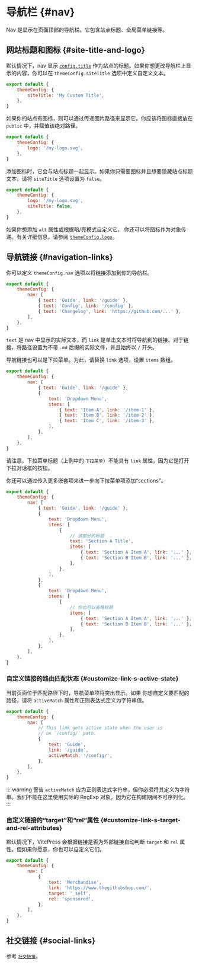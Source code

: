 # 导航栏 {#nav}

Nav 是显示在页面顶部的导航栏。它包含站点标题、全局菜单链接等。

## 网站标题和图标 {#site-title-and-logo}

默认情况下，nav 显示 [`config.title`](./site-config#title) 作为站点的标题。如果你想更改导航栏上显示的内容，你可以在 `themeConfig.siteTitle` 选项中定义自定义文本。

```js
export default {
	themeConfig: {
		siteTitle: 'My Custom Title',
	},
}
```

如果你的站点有图标，则可以通过传递图片路径来显示它。你应该将图标直接放在 `public` 中，并赋值该绝对路径。

```js
export default {
	themeConfig: {
		logo: '/my-logo.svg',
	},
}
```

添加图标时，它会与站点标题一起显示。如果你只需要图标并且想要隐藏站点标题文本，请将 `siteTitle` 选项设置为 `false`。

```js
export default {
	themeConfig: {
		logo: '/my-logo.svg',
		siteTitle: false,
	},
}
```

如果你想添加 `alt` 属性或根据暗/亮模式自定义它， 你还可以将图标作为对象传递。有关详细信息，请参阅 [`themeConfig.logo`](./default-theme-config#logo)。

## 导航链接 {#navigation-links}

你可以定义 `themeConfig.nav` 选项以将链接添加到你的导航栏。

```js
export default {
	themeConfig: {
		nav: [
			{ text: 'Guide', link: '/guide' },
			{ text: 'Config', link: '/config' },
			{ text: 'Changelog', link: 'https://github.com/...' },
		],
	},
}
```

`text` 是 nav 中显示的实际文本，而 `link` 是单击文本时将导航到的链接。对于链接，将路径设置为不带 `.md` 后缀的实际文件，并且始终以 `/` 开头。

导航链接也可以是下拉菜单。为此，请替换 `link` 选项，设置 `items` 数组。

```js
export default {
	themeConfig: {
		nav: [
			{ text: 'Guide', link: '/guide' },
			{
				text: 'Dropdown Menu',
				items: [
					{ text: 'Item A', link: '/item-1' },
					{ text: 'Item B', link: '/item-2' },
					{ text: 'Item C', link: '/item-3' },
				],
			},
		],
	},
}
```

请注意，下拉菜单标题（上例中的 `下拉菜单`）不能具有 `link` 属性，因为它是打开下拉对话框的按钮。

你还可以通过传入更多嵌套项来进一步向下拉菜单项添加“sections”。

```js
export default {
	themeConfig: {
		nav: [
			{ text: 'Guide', link: '/guide' },
			{
				text: 'Dropdown Menu',
				items: [
					{
						// 该部分的标题
						text: 'Section A Title',
						items: [
							{ text: 'Section A Item A', link: '...' },
							{ text: 'Section B Item B', link: '...' },
						],
					},
				],
			},
			{
				text: 'Dropdown Menu',
				items: [
					{
						// 你也可以省略标题
						items: [
							{ text: 'Section A Item A', link: '...' },
							{ text: 'Section B Item B', link: '...' },
						],
					},
				],
			},
		],
	},
}
```

### 自定义链接的路由匹配状态 {#customize-link-s-active-state}

当前页面位于匹配路径下时，导航菜单项将突出显示。如果 你想自定义要匹配的路径，请将 `activeMatch` 属性和正则表达式定义为字符串值。

```js
export default {
	themeConfig: {
		nav: [
			// This link gets active state when the user is
			// on `/config/` path.
			{
				text: 'Guide',
				link: '/guide',
				activeMatch: '/config/',
			},
		],
	},
}
```

::: warning 警告
`activeMatch` 应为正则表达式字符串，但你必须将其定义为字符串。我们不能在这里使用实际的 RegExp 对象，因为它在构建期间不可序列化。
:::

### 自定义链接的“target”和“rel”属性 {#customize-link-s-target-and-rel-attributes}

默认情况下，VitePress 会根据链接是否为外部链接自动判断 `target` 和 `rel` 属性。但如果你愿意，你也可以自定义它们。

```js
export default {
	themeConfig: {
		nav: [
			{
				text: 'Merchandise',
				link: 'https://www.thegithubshop.com/',
				target: '_self',
				rel: 'sponsored',
			},
		],
	},
}
```

## 社交链接 {#social-links}

参考 [`社交链接`](./default-theme-config#sociallinks)。
